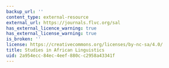 ```yaml
---
backup_url: ''
content_type: external-resource
external_url: https://journals.flvc.org/sal
has_external_licence_warning: true
has_external_license_warning: true
is_broken: ''
license: https://creativecommons.org/licenses/by-nc-sa/4.0/
title: Studies in African Linguistics
uid: 2a954ecc-84ec-4eef-880c-c2958a43341f
---
```

